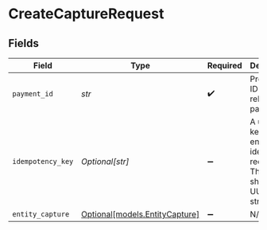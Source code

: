 # CreateCaptureRequest


## Fields

| Field                                                                            | Type                                                                             | Required                                                                         | Description                                                                      | Example                                                                          |
| -------------------------------------------------------------------------------- | -------------------------------------------------------------------------------- | -------------------------------------------------------------------------------- | -------------------------------------------------------------------------------- | -------------------------------------------------------------------------------- |
| `payment_id`                                                                     | *str*                                                                            | :heavy_check_mark:                                                               | Provide the ID of the related payment.                                           | tr_5B8cwPMGnU                                                                    |
| `idempotency_key`                                                                | *Optional[str]*                                                                  | :heavy_minus_sign:                                                               | A unique key to ensure idempotent requests. This key should be a UUID v4 string. | 123e4567-e89b-12d3-a456-426                                                      |
| `entity_capture`                                                                 | [Optional[models.EntityCapture]](../models/entitycapture.md)                     | :heavy_minus_sign:                                                               | N/A                                                                              |                                                                                  |